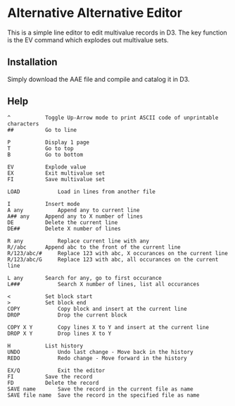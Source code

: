 # Alternative Alternative Editor

This is a simple line editor to edit multivalue records in D3. The key function
is the EV command which explodes out multivalue sets.

## Installation

Simply download the AAE file and compile and catalog it in D3.

## Help

```
^           Toggle Up-Arrow mode to print ASCII code of unprintable characters
##			Go to line

P			Display 1 page
T 			Go to top
B 			Go to bottom

EV 			Explode value
EX			Exit multivalue set
FI			Save multivalue set

LOAD 			Load in lines from another file

I 			Insert mode
A any			Append any to current line
A## any		Append any to X number of lines
DE 			Delete the current line
DE##  		Delete X number of lines

R any			Replace current line with any
R//abc		Append abc to the front of the current line
R/123/abc/# 	Replace 123 with abc, X occurances on the current line
R/123/abc/G 	Replace 123 with abc, all occurances on the current line

L any 		Search for any, go to first occurance
L###			Search X number of lines, list all occurances

<			Set block start
>			Set block end
COPY			Copy block and insert at the current line
DROP			Drop the current block

COPY X Y 		Copy lines X to Y and insert at the current line
DROP X Y		Drop lines X to Y

H 			List history
UNDO 			Undo last change - Move back in the history
REDO			Redo change - Move forward in the history

EX/Q 			Exit the editor
FI 			Save the record
FD 			Delete the record
SAVE name 		Save the record in the current file as name
SAVE file name	Save the record in the specified file as name
```
